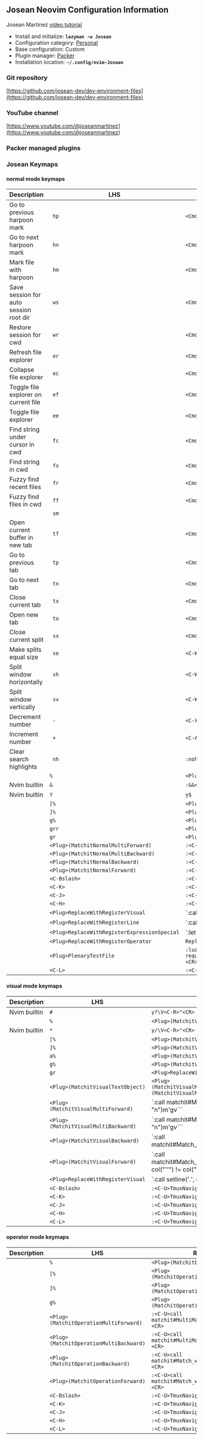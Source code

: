 ## Josean Neovim Configuration Information

Josean Martinez [video tutorial](https://youtu.be/vdn_pKJUda8)

- Install and initialize: **`lazyman -w Josean`**
- Configuration category: [Personal](https://lazyman.dev/configurations/#personal-configurations)
- Base configuration:     Custom
- Plugin manager:         [Packer](https://github.com/wbthomason/packer.nvim)
- Installation location:  **`~/.config/nvim-Josean`**

### Git repository

[https://github.com/josean-dev/dev-environment-files](https://github.com/josean-dev/dev-environment-files)

### YouTube channel

[https://www.youtube.com/@joseanmartinez](https://www.youtube.com/@joseanmartinez)

### Packer managed plugins


### Josean Keymaps

#### normal mode keymaps

| Description | LHS | RHS |
| ----------- | --- | --- |
| Go to previous harpoon mark | ` hp` | `<Cmd>lua require('harpoon.ui').nav_prev()<CR>` |
| Go to next harpoon mark | ` hn` | `<Cmd>lua require('harpoon.ui').nav_next()<CR>` |
| Mark file with harpoon | ` hm` | `<Cmd>lua require('harpoon.mark').add_file()<CR>` |
| Save session for auto session root dir | ` ws` | `<Cmd>SessionSave<CR>` |
| Restore session for cwd | ` wr` | `<Cmd>SessionRestore<CR>` |
| Refresh file explorer | ` er` | `<Cmd>NvimTreeRefresh<CR>` |
| Collapse file explorer | ` ec` | `<Cmd>NvimTreeCollapse<CR>` |
| Toggle file explorer on current file | ` ef` | `<Cmd>NvimTreeFindFileToggle<CR>` |
| Toggle file explorer | ` ee` | `<Cmd>NvimTreeToggle<CR>` |
| Find string under cursor in cwd | ` fc` | `<Cmd>Telescope grep_string<CR>` |
| Find string in cwd | ` fs` | `<Cmd>Telescope live_grep<CR>` |
| Fuzzy find recent files | ` fr` | `<Cmd>Telescope oldfiles<CR>` |
| Fuzzy find files in cwd | ` ff` | `<Cmd>Telescope find_files<CR>` |
|  | ` sm` |  |
| Open current buffer in new tab | ` tf` | `<Cmd>tabnew %<CR>` |
| Go to previous tab | ` tp` | `<Cmd>tabp<CR>` |
| Go to next tab | ` tn` | `<Cmd>tabn<CR>` |
| Close current tab | ` tx` | `<Cmd>tabclose<CR>` |
| Open new tab | ` to` | `<Cmd>tabnew<CR>` |
| Close current split | ` sx` | `<Cmd>close<CR>` |
| Make splits equal size | ` se` | `<C-W>=` |
| Split window horizontally | ` sh` | `<C-W>s` |
| Split window vertically | ` sv` | `<C-W>v` |
| Decrement number | ` -` | `<C-X>` |
| Increment number | ` +` | `<C-A>` |
| Clear search highlights | ` nh` | `:nohl<CR>` |
|  | `%` | `<Plug>(MatchitNormalForward)` |
| Nvim builtin | `&` | `:&&<CR>` |
| Nvim builtin | `Y` | `y$` |
|  | `[%` | `<Plug>(MatchitNormalMultiBackward)` |
|  | `]%` | `<Plug>(MatchitNormalMultiForward)` |
|  | `g%` | `<Plug>(MatchitNormalBackward)` |
|  | `grr` | `<Plug>ReplaceWithRegisterLine` |
|  | `gr` | `<Plug>ReplaceWithRegisterOperator` |
|  | `<Plug>(MatchitNormalMultiForward)` | `:<C-U>call matchit#MultiMatch("W",  "n")<CR>` |
|  | `<Plug>(MatchitNormalMultiBackward)` | `:<C-U>call matchit#MultiMatch("bW", "n")<CR>` |
|  | `<Plug>(MatchitNormalBackward)` | `:<C-U>call matchit#Match_wrapper('',0,'n')<CR>` |
|  | `<Plug>(MatchitNormalForward)` | `:<C-U>call matchit#Match_wrapper('',1,'n')<CR>` |
|  | `<C-Bslash>` | `:<C-U>TmuxNavigatePrevious<CR>` |
|  | `<C-K>` | `:<C-U>TmuxNavigateUp<CR>` |
|  | `<C-J>` | `:<C-U>TmuxNavigateDown<CR>` |
|  | `<C-H>` | `:<C-U>TmuxNavigateLeft<CR>` |
|  | `<Plug>ReplaceWithRegisterVisual` | `:<C-U>call setline('.', getline('.'))|execute 'silent! call repeat#setreg("\<lt>Plug>ReplaceWithRegisterVisual", v:register)'|call ReplaceWithRegister#SetRegister()|if ReplaceWithRegister#IsExprReg()|    let g:ReplaceWithRegister#expr = getreg('=')|endif|execute 'normal!' ReplaceWithRegister#VisualMode()|call ReplaceWithRegister#Operator('visual', "\<lt>Plug>ReplaceWithRegisterVisual")<CR>` |
|  | `<Plug>ReplaceWithRegisterLine` | `:<C-U>call setline('.', getline('.'))|execute 'silent! call repeat#setreg("\<lt>Plug>ReplaceWithRegisterLine", v:register)'|call ReplaceWithRegister#SetRegister()|if ReplaceWithRegister#IsExprReg()|    let g:ReplaceWithRegister#expr = getreg('=')|endif|call ReplaceWithRegister#SetCount()|execute 'normal! V' . v:count1 . "_\<lt>Esc>"|call ReplaceWithRegister#Operator('visual', "\<lt>Plug>ReplaceWithRegisterLine", 1)<CR>` |
|  | `<Plug>ReplaceWithRegisterExpressionSpecial` | `:<C-U>let g:ReplaceWithRegister#expr = getreg('=')|execute 'normal!' v:count1 . '.'<CR>` |
|  | `<Plug>ReplaceWithRegisterOperator` | `ReplaceWithRegister#OperatorExpression()` |
|  | `<Plug>PlenaryTestFile` | `:lua require('plenary.test_harness').test_directory(vim.fn.expand("%:p"))<CR>` |
|  | `<C-L>` | `:<C-U>TmuxNavigateRight<CR>` |

#### visual mode keymaps

| Description | LHS | RHS |
| ----------- | --- | --- |
| Nvim builtin | `#` | `y?\V<C-R>"<CR>` |
|  | `%` | `<Plug>(MatchitVisualForward)` |
| Nvim builtin | `*` | `y/\V<C-R>"<CR>` |
|  | `[%` | `<Plug>(MatchitVisualMultiBackward)` |
|  | `]%` | `<Plug>(MatchitVisualMultiForward)` |
|  | `a%` | `<Plug>(MatchitVisualTextObject)` |
|  | `g%` | `<Plug>(MatchitVisualBackward)` |
|  | `gr` | `<Plug>ReplaceWithRegisterVisual` |
|  | `<Plug>(MatchitVisualTextObject)` | `<Plug>(MatchitVisualMultiBackward)o<Plug>(MatchitVisualMultiForward)` |
|  | `<Plug>(MatchitVisualMultiForward)` | `:<C-U>call matchit#MultiMatch("W",  "n")<CR>m'gv``` |
|  | `<Plug>(MatchitVisualMultiBackward)` | `:<C-U>call matchit#MultiMatch("bW", "n")<CR>m'gv``` |
|  | `<Plug>(MatchitVisualBackward)` | `:<C-U>call matchit#Match_wrapper('',0,'v')<CR>m'gv``` |
|  | `<Plug>(MatchitVisualForward)` | `:<C-U>call matchit#Match_wrapper('',1,'v')<CR>:if col("''") != col("$") | exe ":normal! m'" | endif<CR>gv``` |
|  | `<Plug>ReplaceWithRegisterVisual` | `:<C-U>call setline('.', getline('.'))|execute 'silent! call repeat#setreg("\<lt>Plug>ReplaceWithRegisterVisual", v:register)'|call ReplaceWithRegister#SetRegister()|if ReplaceWithRegister#IsExprReg()|    let g:ReplaceWithRegister#expr = getreg('=')|endif|call ReplaceWithRegister#Operator('visual', "\<lt>Plug>ReplaceWithRegisterVisual")<CR>` |
|  | `<C-Bslash>` | `:<C-U>TmuxNavigatePrevious<CR>` |
|  | `<C-K>` | `:<C-U>TmuxNavigateUp<CR>` |
|  | `<C-J>` | `:<C-U>TmuxNavigateDown<CR>` |
|  | `<C-H>` | `:<C-U>TmuxNavigateLeft<CR>` |
|  | `<C-L>` | `:<C-U>TmuxNavigateRight<CR>` |

#### operator mode keymaps

| Description | LHS | RHS |
| ----------- | --- | --- |
|  | `%` | `<Plug>(MatchitOperationForward)` |
|  | `[%` | `<Plug>(MatchitOperationMultiBackward)` |
|  | `]%` | `<Plug>(MatchitOperationMultiForward)` |
|  | `g%` | `<Plug>(MatchitOperationBackward)` |
|  | `<Plug>(MatchitOperationMultiForward)` | `:<C-U>call matchit#MultiMatch("W",  "o")<CR>` |
|  | `<Plug>(MatchitOperationMultiBackward)` | `:<C-U>call matchit#MultiMatch("bW", "o")<CR>` |
|  | `<Plug>(MatchitOperationBackward)` | `:<C-U>call matchit#Match_wrapper('',0,'o')<CR>` |
|  | `<Plug>(MatchitOperationForward)` | `:<C-U>call matchit#Match_wrapper('',1,'o')<CR>` |
|  | `<C-Bslash>` | `:<C-U>TmuxNavigatePrevious<CR>` |
|  | `<C-K>` | `:<C-U>TmuxNavigateUp<CR>` |
|  | `<C-J>` | `:<C-U>TmuxNavigateDown<CR>` |
|  | `<C-H>` | `:<C-U>TmuxNavigateLeft<CR>` |
|  | `<C-L>` | `:<C-U>TmuxNavigateRight<CR>` |
